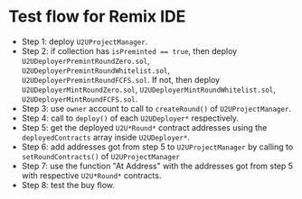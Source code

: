 # Test flow for Remix IDE

- Step 1: deploy `U2UProjectManager`.
- Step 2: if collection has `isPreminted == true`, then deploy `U2UDeployerPremintRoundZero.sol`, `U2UDeployerPremintRoundWhitelist.sol`, `U2UDeployerPremintRoundFCFS.sol`. If not, then deploy `U2UDeployerMintRoundZero.sol`, `U2UDeployerMintRoundWhitelist.sol`, `U2UDeployerMintRoundFCFS.sol`.
- Step 3: use `owner` account to call to `createRound()` of `U2UProjectManager`.
- Step 4: call to `deploy()` of each `U2UDeployer*` respectively.
- Step 5: get the deployed `U2U*Round*` contract addresses using the `deployedContracts` array inside `U2UDeployer*`.
- Step 6: add addresses got from step 5 to `U2UProjectManager` by calling to `setRoundContracts()` of `U2UProjectManager`
- Step 7: use the function "At Address" with the addresses got from step 5 with respective `U2U*Round*` contracts.
- Step 8: test the buy flow.